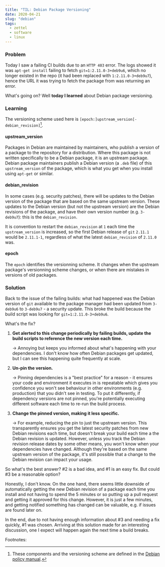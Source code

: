 ```yaml
---
title: "TIL: Debian Package Versioning"
date: 2020-04-21
slug: "debian"
tags:
  - zettel
  - software
  - linux
---
```


### Problem

Today I saw a failing CI builds due to an `HTTP 403` error. The logs showed it was `apt-get install` failing to fetch `git=1:2.11.0-3+deb9u6`, which no longer existed in the repo (it had been replaced with `1:2.11.0-3+deb9u7`), hence the URL it was trying to fetch the package from was returning an error.

What's going on? Well **today I learned** about Debian package versioning.

### Learning

The versioning scheme used here is `[epoch:]upstream_version[-debian_revision]`[^defs]. 

#### upstream_version

Packages in Debian are maintained by maintainers, who publish a version of a package to the repository for a distribution. Where this package is not written specifically to be a Debian package, it is an upstream package. Debian package maintainers publish a Debian version (a `.deb` file) of this `upstream_version` of the package, which is what you get when you install using `apt-get` or similar. 

#### debian_revision

In some cases (e.g. security patches), there will be updates to the Debian version of the package that are based on the same upstream version. These updates to the Debian version (but not the upstream version) are the Debian revisions of the package, and have their own version number (e.g. `3-deb9u7`): this is the `debian_revision`. 

It is convention to restart the `debian_revision` at `1` each time the `upstream_version` is increased, so the first Debian release of `git` `2.11.1` would be `2.11.1-1`, regardless of what the latest `debian_revision` of `2.11.0` was.

#### epoch

The `epoch` identifies the versionning scheme. It changes when the upstream package's versionning scheme changes, or when there are mistakes in versions of old packages. 

### Solution

Back to the issue of the failing builds: what had happened was the Debian version of `git` available to the package manager had been updated from `3-deb9u6` to `3-deb9u7` - a security update. This broke the build because the build script was looking for `git=1:2.11.0-3+deb9u6`.

What's the fix?

1. **Get alerted to this change periodically by failing builds, update the build scripts to reference the new version each time.**

    → Annoying but keeps you informed about what's happening with your dependencies. I don't know how often Debian packages get updated, but I can see this happening quite frequently at scale. 

2. **Un-pin the version.**

    → Pinning dependencies is a "best practice" for a reason - it ensures your code and environment it executes in is repeatable which gives you confidence you won't see behaviour in other environments (e.g. production) that you didn't see in testing. To put it differently, if dependency versions are not pinned, you're potentially executing different software each time to re-run the build process. 

3. **Change the pinned version, making it less specific.**

    → For example, reducing the pin to just the upstream version. This transparently ensures you get the latest security patches from new Debian revisions each time, but doesn't break your build each time a the Debian revision is updated. However, unless you track the Debian revision release dates by some other means, you won't know when your dependencies have changed. Although they're based on the same upstream version of the package, it's still possible that a change to the Debian revision can impact your usage. 

So what's the best answer? #2 is a bad idea, and #1 is an easy fix. But could #3 be a reasonable option? 

Honestly, I don't know. On the one hand, there seems little downside of automatically getting the new Debian revision of a package each time you install and not having to spend the 5 minutes or so putting up a pull request and getting it approved for this change. However, it is just a few minutes, and getting notified something has changed can be valuable, e.g. if issues are found later on.

In the end, due to not having enough information about #3 and needing a fix quickly, #1 was chosen. Arriving at this solution made for an interesting discussion, one I expect will happen again the next time a build breaks.

Footnotes:

[^defs]: These components and the versioning scheme are defined in the [Debian policy manual](https://www.debian.org/doc/debian-policy/ch-controlfields.html#version).